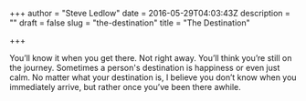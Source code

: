 +++
author = "Steve Ledlow"
date = 2016-05-29T04:03:43Z
description = ""
draft = false
slug = "the-destination"
title = "The Destination"

+++


You&rsquo;ll know it when you get there. Not right away. You&rsquo;ll think you&rsquo;re still on the journey. Sometimes a person's destination is happiness or even just calm. No matter what your destination is, I believe you don&rsquo;t know when you immediately arrive, but rather once you&rsquo;ve been there awhile.


